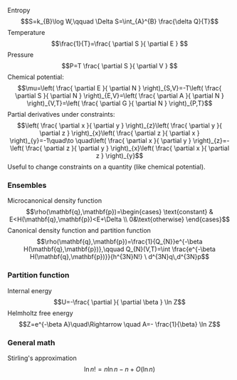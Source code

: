 Entropy
$$S=k_{B}\log W,\qquad \Delta S=\int_{A}^{B} \frac{\delta Q}{T}$$
Temperature
$$\frac{1}{T}=\frac{ \partial S }{ \partial E } $$
Pressure
$$P=T \frac{ \partial S }{ \partial V } $$
Chemical potential:
$$\mu=\left( \frac{ \partial E }{ \partial N }  \right)_{S,V}=-T\left( \frac{ \partial S }{ \partial N }  \right)_{E,V}=\left( \frac{ \partial A }{ \partial N }  \right)_{V,T}=\left( \frac{ \partial G }{ \partial N }  \right)_{P,T}$$
Partial derivatives under constraints:
$$\left( \frac{ \partial x }{ \partial y }  \right)_{z}\left( \frac{ \partial y }{ \partial z }  \right)_{x}\left( \frac{ \partial z }{ \partial x }  \right)_{y}=-1\quad\to \quad\left( \frac{ \partial x }{ \partial y }  \right)_{z}=-\left( \frac{ \partial z }{ \partial y }  \right)_{x}\left( \frac{ \partial x }{ \partial z }  \right)_{y}$$
Useful to change constraints on a quantity (like chemical potential).
### Ensembles
Microcanonical density function
$$\rho(\mathbf{q},\mathbf{p})=\begin{cases}
\text{constant} & E<H(\mathbf{q},\mathbf{p})<E+\Delta \\
0&\text{otherwise}
\end{cases}$$
Canonical density function and partition function
$$\rho(\mathbf{q},\mathbf{p})=\frac{1}{Q_{N}}e^{-\beta H(\mathbf{q},\mathbf{p})},\qquad Q_{N}(V,T)=\int \frac{e^{-\beta H(\mathbf{q},\mathbf{p})}}{h^{3N}N!} \ d^{3N}q\,d^{3N}p$$

### Partition function
Internal energy
$$U=-\frac{ \partial  }{ \partial \beta } \ln Z$$
Helmholtz free energy
$$Z=e^{-\beta A}\quad\Rightarrow \quad A=- \frac{1}{\beta} \ln Z$$
### General math
Stirling's approximation
$$\ln n! =n\ln n-n+O(\ln n)$$
